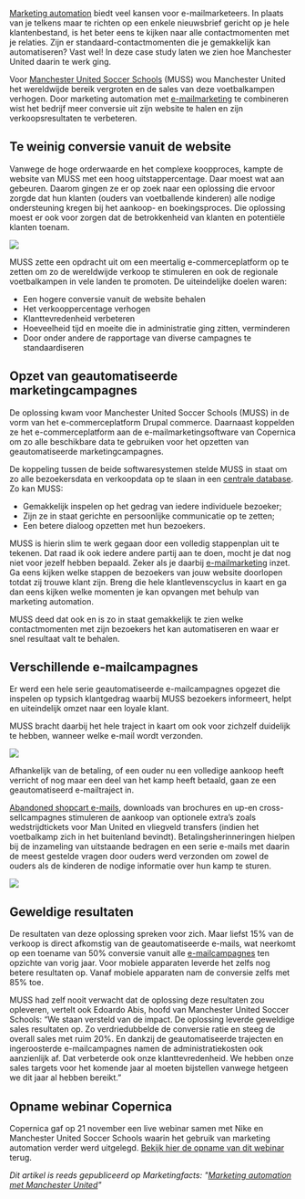 [Marketing
automation](https://www.copernica.com/en/blog/the-trinity-of-marketing-automation-data-content-media)
biedt veel kansen voor e-mailmarketeers. In plaats van je telkens maar
te richten op een enkele nieuwsbrief gericht op je hele klantenbestand,
is het beter eens te kijken naar alle contactmomenten met je relaties.
Zijn er standaard-contactmomenten die je gemakkelijk kan automatiseren?
Vast wel! In deze case study laten we zien hoe Manchester United daarin
te werk ging.

Voor [Manchester United Soccer
Schools](http://www.manutdsoccerschools.com/) (MUSS) wou Manchester
United het wereldwijde bereik vergroten en de sales van deze
voetbalkampen verhogen. Door marketing automation met
[e-mailmarketing](https://www.copernica.com/nl/blog/e-mail-marketing-5-waardevolle-dos-donts)
te combineren wist het bedrijf meer conversie uit zijn website te halen
en zijn verkoopsresultaten te verbeteren.

Te weinig conversie vanuit de website
-------------------------------------

Vanwege de hoge orderwaarde en het complexe koopproces, kampte de
website van MUSS met een hoog uitstappercentage. Daar moest wat aan
gebeuren. Daarom gingen ze er op zoek naar een oplossing die ervoor
zorgde dat hun klanten (ouders van voetballende kinderen) alle nodige
ondersteuning kregen bij het aankoop- en boekingsproces. Die oplossing
moest er ook voor zorgen dat de betrokkenheid van klanten en potentiële
klanten toenam.

![](Copernicacom/manchester-united-soccer-schools-website.png)

MUSS zette een opdracht uit om een meertalig e-commerceplatform op te
zetten om zo de wereldwijde verkoop te stimuleren en ook de regionale
voetbalkampen in vele landen te promoten. De uiteindelijke doelen waren:

-   Een hogere conversie vanuit de website behalen
-   Het verkooppercentage verhogen
-   Klanttevredenheid verbeteren
-   Hoeveelheid tijd en moeite die in administratie ging zitten,
    verminderen
-   Door onder andere de rapportage van diverse campagnes te
    standaardiseren

Opzet van geautomatiseerde marketingcampagnes
---------------------------------------------

De oplossing kwam voor Manchester United Soccer Schools (MUSS) in de
vorm van het e-commerceplatform Drupal commerce. Daarnaast koppelden ze
het e-commerceplatform aan de e-mailmarketingsoftware van Copernica om
zo alle beschikbare data te gebruiken voor het opzetten van
geautomatiseerde marketingcampagnes.

De koppeling tussen de beide softwaresystemen stelde MUSS in staat om zo
alle bezoekersdata en verkoopdata op te slaan in een [centrale
database](https://www.copernica.com/nl/blog/segmentatie-hoe-ga-jij-om-met-je-database).
Zo kan MUSS:

-   Gemakkelijk inspelen op het gedrag van iedere individuele bezoeker;
-   Zijn ze in staat gerichte en persoonlijke communicatie op te zetten;
-   Een betere dialoog opzetten met hun bezoekers.

MUSS is hierin slim te werk gegaan door een volledig stappenplan uit te
tekenen. Dat raad ik ook iedere andere partij aan te doen, mocht je dat
nog niet voor jezelf hebben bepaald. Zeker als je daarbij
[e-mailmarketing](http://www.marketingfacts.nl/berichten/e-mailmarketing-is-alleen-voor-echte-eindbazen?sqr=email%20marketing&)
inzet. Ga eens kijken welke stappen de bezoekers van jouw website
doorlopen totdat zij trouwe klant zijn. Breng die hele klantlevenscyclus
in kaart en ga dan eens kijken welke momenten je kan opvangen met behulp
van marketing automation.

MUSS deed dat ook en is zo in staat gemakkelijk te zien welke
contactmomenten met zijn bezoekers het kan automatiseren en waar er snel
resultaat valt te behalen.

Verschillende e-mailcampagnes
-----------------------------

Er werd een hele serie geautomatiseerde e-mailcampagnes opgezet die
inspelen op typsich klantgedrag waarbij MUSS bezoekers informeert, helpt
en uiteindelijk omzet naar een loyale klant.

MUSS bracht daarbij het hele traject in kaart om ook voor zichzelf
duidelijk te hebben, wanneer welke e-mail wordt verzonden.

![](Copernicacom/muss-automated-email-campaigns.png)

Afhankelijk van de betaling, of een ouder nu een volledige aankoop heeft
verricht of nog maar een deel van het kamp heeft betaald, gaan ze een
geautomatiseerd e-mailtraject in.

[Abandoned shopcart
e-mails](https://www.copernica.com/nl/blog/the-use-of-abandoned-shopcart-emails-in-europe),
downloads van brochures en up-en cross-sellcampagnes stimuleren de
aankoop van optionele extra’s zoals wedstrijdtickets voor Man United en
vliegveld transfers (indien het voetbalkamp zich in het buitenland
bevindt). Betalingsherinneringen hielpen bij de inzameling van
uitstaande bedragen en een serie e-mails met daarin de meest gestelde
vragen door ouders werd verzonden om zowel de ouders als de kinderen de
nodige informatie over hun kamp te sturen.

![](Copernicacom/muss-abandoned-shopcart-email.png)

Geweldige resultaten
--------------------

De resultaten van deze oplossing spreken voor zich. Maar liefst 15% van
de verkoop is direct afkomstig van de geautomatiseerde e-mails, wat
neerkomt op een toename van 50% conversie vanuit alle
[e-mailcampagnes](http://www.karelgeenen.nl/15/event-driven-e-mailcampagnes-gebruik-jij-ze-al/)
ten opzichte van vorig jaar. Voor mobiele apparaten leverde het zelfs
nog betere resultaten op. Vanaf mobiele apparaten nam de conversie zelfs
met 85% toe.

MUSS had zelf nooit verwacht dat de oplossing deze resultaten zou
opleveren, vertelt ook Edoardo Abis, hoofd van Manchester United Soccer
Schools: “We staan versteld van de impact. De oplossing leverde
geweldige sales resultaten op. Zo verdriedubbelde de conversie ratie en
steeg de overall sales met ruim 20%. En dankzij de geautomatiseerde
trajecten en ingeroosterde e-mailcampagnes namen de administratiekosten
ook aanzienlijk af. Dat verbeterde ook onze klanttevredenheid. We hebben
onze sales targets voor het komende jaar al moeten bijstellen vanwege
hetgeen we dit jaar al hebben bereikt.”

Opname webinar Copernica
------------------------

Copernica gaf op 21 november een live webinar samen met Nike en
Manchester United Soccer Schools waarin het gebruik van marketing
automation verder werd uitgelegd. [Bekijk hier de opname van dit
webinar](https://www.copernica.com/nl/blog/registratie-van-copernicatv-marketing-automatisering-the-united-way)
terug.

*Dit artikel is reeds gepubliceerd op Marketingfacts: "[Marketing
automation met Manchester
United](http://www.marketingfacts.nl/berichten/marketing-automation-met-manchester-united?sqr=manche&)"*

